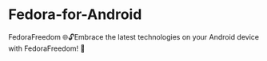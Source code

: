 # Fedora-for-Android
FedoraFreedom 🌐🔓Embrace the latest technologies on your Android device with FedoraFreedom! 🚀
